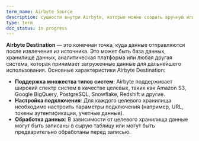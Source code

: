```yaml
---
term_name: Airbyte Source
description: сущности внутри Airbyte, которые можно создать вручную или по API
type: term
doc_status: in progress
---
```


**Airbyte Destination** — это конечная точка, куда данные отправляются после извлечения из источника. Это может быть база данных, хранилище данных, аналитическая платформа или любая другая система, которая принимает загруженные данные для дальнейшего использования. Основные характеристики Airbyte Destination:

- **Поддержка множества типов систем**: Airbyte поддерживает широкий спектр систем в качестве целевых, таких как Amazon S3, Google BigQuery, PostgreSQL, Snowflake, Redshift и другие.
- **Настройка подключения**: Для каждого целевого хранилища необходимо настроить параметры подключения (например, URL, токены аутентификации, учетные данные).
- **Обработка данных**: В зависимости от целевого хранилища данные могут быть записаны в сырую таблицу или могут быть предварительно обработаны перед записью.